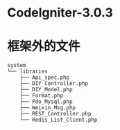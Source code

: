 # CodeIgniter-3.0.3

# 框架外的文件

~~~
system
└── libraries
    ├── Api_spec.php
    ├── DIY_Controller.php
    ├── DIY_Model.php
    ├── Format.php
    ├── Pdo_Mysql.php
    ├── Weixin_Msg.php
    ├── REST_Controller.php
    └── Redis_List_Client.php
~~~
